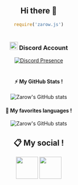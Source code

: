 <div align="center">

## Hi there 👋
```js
require('zarow.js')
```
#

### <img src="https://i.imgur.com/SZd2EuY.png" height="22px"> Discord Account

[![Discord Presence](https://lanyard.cnrad.dev/api/372771862960275456)](https://discord.com/users/372771862960275456)
  
#

#### ⚡ My GitHub Stats !
![Zarow's GitHub stats](https://github-readme-stats.vercel.app/api?username=Zarow-01&show_icons=true&theme=dark)

#### 🦈 My favorites languages !
![Zarow's GitHub stats](https://github-readme-stats.vercel.app/api/top-langs/?username=Zarow-01&layout=compact&theme=dark)

#### 

## 📋 My social !

<a href="https://discord.com/users/372771862960275456"><img src="https://i.imgur.com/7GB2pPW.png" height="60px"></a>
<a href="https://github.com/Zarow/Readme.md"><img src="https://i.imgur.com/Jf9shUY.png" height="60px"></a>
</div>
